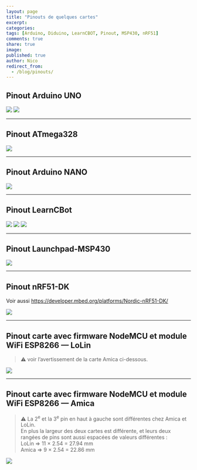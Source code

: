 ```yaml
---
layout: page
title: "Pinouts de quelques cartes"
excerpt:
categories:
tags: [Arduino, Diduino, LearnCBOT, Pinout, MSP430, nRF51]
comments: true
share: true
image:
published: true
author: Nico
redirect_from:
  - /blog/pinouts/
---
```





## Pinout Arduino UNO

![](/files/2015-05-28-pinouts/images/arduino_uno_pinout.png)
![](/files/2015-05-28-pinouts/images/uno.png)

---

## Pinout ATmega328
![](/files/2015-05-28-pinouts/images/atmega328.png)

---

## Pinout Arduino NANO

![](/files/2015-05-28-pinouts/images/arduino_nano_pinout.png)

---

## Pinout LearnCBot

![](/files/2015-05-28-pinouts/images/LearnCbot2.jpg)
![](/files/2015-05-28-pinouts/images/LearnCbotMathias.jpg)
![](/files/2015-05-28-pinouts/images/xbotMathias.jpg)

---

## Pinout Launchpad-MSP430

![](/files/2015-05-28-pinouts/images/LaunchPadMSP430G2553-V1.5.jpg)

---

## Pinout nRF51-DK

Voir aussi <a target="_blank" href="https://developer.mbed.org/platforms/Nordic-nRF51-DK/">https://developer.mbed.org/platforms/Nordic-nRF51-DK/</a>

![](/files/2015-05-28-pinouts/images/xnRF51-DK_Pinout_4.png)


---

## Pinout carte avec firmware NodeMCU et module WiFi ESP8266 — LoLin

> ⚠ voir l’avertissement de la carte Amica ci-dessous.

![](/files/2015-05-28-pinouts/images/NodeMCU_esp8266_lolin_pinout.jpg)


---

## Pinout carte avec firmware NodeMCU et module WiFi ESP8266 — Amica

> ⚠ La 2<sup>e</sup> et la 3<sup>e</sup> pin en haut à gauche sont différentes chez Amica et LoLin.<br/>
> En plus la largeur des deux cartes est différente, et leurs deux rangées de pins sont aussi espacées de valeurs différentes :<br/>
> LoLin ⇒ 11 × 2.54 = 27.94 mm<br/>
> Amica ⇒ 9 × 2.54 = 22.86 mm


![](/files/2015-05-28-pinouts/images/NodeMCU_esp8266_amica_pinout.png)
